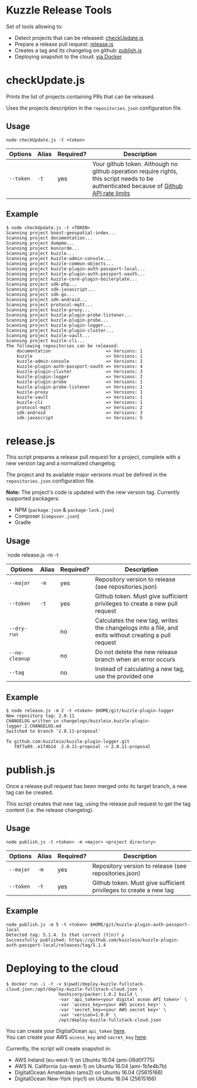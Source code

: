 # Kuzzle Release Tools

Set of tools allowing to:

* Detect projects that can be released: [checkUpdate.js](#checkUpdatejs)
* Prepare a release pull request: [release.js](#releasejs)
* Creates a tag and its changelog on github: [publish.js](#publishjs)
* Deploying snapshot to the cloud: [via Docker](#deploying-to-the-cloud)

# checkUpdate.js

Prints the list of projects containing PRs that can be released.

Uses the projects description in the `repositories.json` configuration file.

## Usage

`node checkUpdate.js -t <token>`

| Options    | Alias | Required? | Description                                        |
|------------|-------|-----------|----------------------------------------------------|
| `--token`  | `-t`  | yes       | Your github token. Although no github operation require rights, this script needs to be authenticated because of [Github API rate limits](https://developer.github.com/v3/rate_limit/) |

## Example

```shell
$ node checkUpdate.js -t <TOKEN>
Scanning project boost-geospatial-index...
Scanning project documentation...
Scanning project dumpme...
Scanning project koncorde...
Scanning project kuzzle...
Scanning project kuzzle-admin-console...
Scanning project kuzzle-common-objects...
Scanning project kuzzle-plugin-auth-passport-local...
Scanning project kuzzle-plugin-auth-passport-oauth...
Scanning project kuzzle-core-plugin-boilerplate...
Scanning project sdk-php...
Scanning project sdk-javascript...
Scanning project sdk-go...
Scanning project sdk-android...
Scanning project protocol-mqtt...
Scanning project kuzzle-proxy...
Scanning project kuzzle-plugin-probe-listener...
Scanning project kuzzle-plugin-probe...
Scanning project kuzzle-plugin-logger...
Scanning project kuzzle-plugin-cluster...
Scanning project kuzzle-vault...
Scanning project kuzzle-cli...
The following repositories can be released:
    documentation                     => Versions: 1
    kuzzle                            => Versions: 1
    kuzzle-admin-console              => Versions: 2
    kuzzle-plugin-auth-passport-oauth => Versions: 4
    kuzzle-plugin-cluster             => Versions: 3
    kuzzle-plugin-logger              => Versions: 2
    kuzzle-plugin-probe               => Versions: 1
    kuzzle-plugin-probe-listener      => Versions: 1
    kuzzle-proxy                      => Versions: 1
    kuzzle-vault                      => Versions: 1
    kuzzle-cli                        => Versions: 1
    protocol-mqtt                     => Versions: 2
    sdk-android                       => Versions: 3
    sdk-javascript                    => Versions: 5
```

# release.js

This script prepares a release pull request for a project, complete with a new version tag and a normalized changelog.

The project and its available major versions must be defined in the `repositories.json` configuration file.

**Note:** The project's code is updated with the new version tag. Currently supported packagers:

  * NPM (`package.json` & `package-lock.json`)
  * Composer (`composer.json`)
  * Gradle

## Usage

`node release.js -m <major version> -t <token> <project directory>

| Options    | Alias | Required? | Description         |
|------------|-------|-----------|---------------------|
| `--major`  | `-m`  | yes       | Repository version to release (see repositories.json) |
| `--token`  | `-t`  | yes       | Github token. Must give sufficient privileges to create a new pull request |
| `--dry-run`|       | no | Calculates the new tag, writes the changelogs into a file, and exits without creating a pull request |
| `--no-cleanup` |     | no | Do not delete the new release branch when an error occurs |
| `--tag`    |       | no | Instead of calculating a new tag, use the provided one |

## Example

```
$ node release.js -m 2 -t <token> $HOME/git/kuzzle-plugin-logger
New repository tag: 2.0.11
CHANGELOG written in changelogs/kuzzleio.kuzzle-plugin-logger.2.CHANGELOG.md
Switched to branch '2.0.11-proposal'

To github.com:kuzzleio/kuzzle-plugin-logger.git
   f0f7a09..e174b14  2.0.11-proposal -> 2.0.11-proposal

```

# publish.js

Once a release pull request has been merged onto its target branch, a new tag can be created.

This script creates that new tag, using the release pull request to get the tag content (i.e. the release changelog).


## Usage

`node publish.js -t <token> -m <major> <project directory>`

| Options    | Alias | Required? | Description                                                       |
|------------|-------|-----------|-------------------------------------------------------------------|
| `--major`  | `-m`  | yes       | Repository version to release (see repositories.json)             |
| `--token`  | `-t`  | yes       | Github token. Must give sufficient privileges to create a new tag |


## Example

```
node publish.js -m 5 -t <token> $HOME/git/kuzzle-plugin-auth-passport-local
Detected tag: 5.1.4. Is that correct (Y|n)? y
Successfully published: https://github.com/kuzzleio/kuzzle-plugin-auth-passport-local/releases/tag/5.1.4
```

# Deploying to the cloud

```
$ docker run -i -t -v $(pwd)/deploy-kuzzle-fullstack-cloud.json:/opt/deploy-kuzzle-fullstack-cloud.json \
                    hashicorp/packer:1.0.2 build \
                    -var 'api_token=<your digital ocean API token>' \
                    -var 'access_key=<your AWS access_key>' \
                    -var 'secret_key=<your AWS secret key>' \
                    -var 'version=1.0.0' \
                    /opt/deploy-kuzzle-fullstack-cloud.json
```

You can create your DigitalOcean `api_token` [here](https://cloud.digitalocean.com/settings/api/tokens?i=824828).  
You can create your AWS `access_key` and `secret_key` [here](https://console.aws.amazon.com/iam/home?region=us-west-1#/users).

Currently, the script will create snapshot in:
* AWS Ireland (eu-west-1) on Ubuntu 16.04 (ami-06d0f775)
* AWS N. California (us-west-1) on Ubuntu 16.04 (ami-1b1e4b7b)
* DigitalOcean Amsterdam (ams2) on Ubuntu 16.04 (25615166)
* DigitalOcean New-York (nyc1) on Ubuntu 16.04 (25615166)
